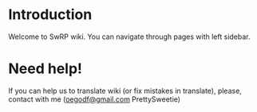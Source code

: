 # Introduction #

Welcome to SwRP wiki. You can navigate through pages with left sidebar.


# Need help! #
If you can help us to translate wiki (or fix mistakes in translate), please, contact with me (oegodf@gmail.com PrettySweetie)